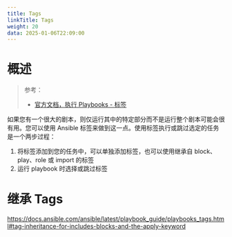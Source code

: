 ```yaml
---
title: Tags
linkTitle: Tags
weight: 20
data: 2025-01-06T22:09:00
---
```


# 概述

> 参考：
>
> - [官方文档，执行 Playbooks - 标签](https://docs.ansible.com/ansible/latest/playbook_guide/playbooks_tags.html#)

如果您有一个很大的剧本，则仅运行其中的特定部分而不是运行整个剧本可能会很有用。您可以使用 Ansible 标签来做到这一点。使用标签执行或跳过选定的任务是一个两步过程：

1. 将标签添加到您的任务中，可以单独添加标签，也可以使用继承自 block、play、role 或 import 的标签
2. 运行 playbook 时选择或跳过标签

# 继承 Tags

https://docs.ansible.com/ansible/latest/playbook_guide/playbooks_tags.html#tag-inheritance-for-includes-blocks-and-the-apply-keyword